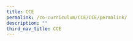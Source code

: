 ```yaml
---
title: CCE
permalink: /co-curriculum/CCE/CCE/permalink/
description: ""
third_nav_title: CCE
---
```

